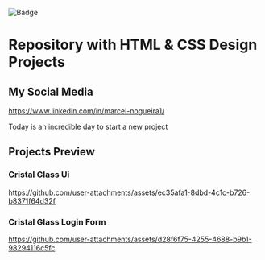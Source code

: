 ![Badge](https://img.shields.io/static/v1?label=webpack&message=webpack&color=79589F&style=for-the-badge&logo=webpack)


# Repository with HTML & CSS Design Projects  

## My Social Media

https://www.linkedin.com/in/marcel-nogueira1/

Today is an incredible day to start a new project

## Projects Preview

### Cristal Glass Ui


https://github.com/user-attachments/assets/ec35afa1-8dbd-4c1c-b726-b8371f64d32f


### Cristal Glass Login Form


https://github.com/user-attachments/assets/d28f6f75-4255-4688-b9b1-98294116c5fc

